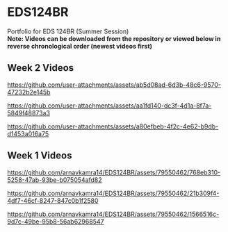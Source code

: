 # EDS124BR
Portfolio for EDS 124BR (Summer Session)
<br>
**Note: Videos can be downloaded from the repository or viewed below in reverse chronological order (newest videos first)**

## Week 2 Videos

https://github.com/user-attachments/assets/ab5d08ad-6d3b-48c6-9570-47232b2e145b

https://github.com/user-attachments/assets/aa1fd140-dc3f-4d1a-8f7a-5849f48873a3

https://github.com/user-attachments/assets/a80efbeb-4f2c-4e62-b9db-d1453a016a75

## Week 1 Videos

https://github.com/arnavkamra14/EDS124BR/assets/79550462/768eb310-5258-47ab-93be-b075054afd82

https://github.com/arnavkamra14/EDS124BR/assets/79550462/21b309f4-4df7-46cf-8247-847c0b1f2580

https://github.com/arnavkamra14/EDS124BR/assets/79550462/1566516c-9d7c-49be-95b8-56ab62968547









